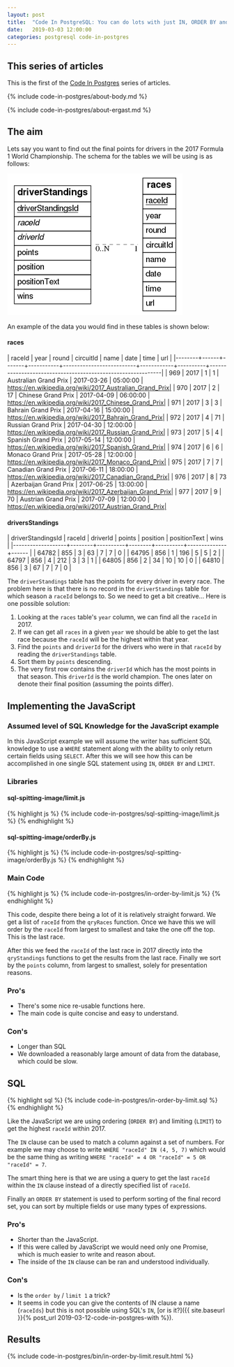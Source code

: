 ```yaml
---
layout: post
title:  "Code In PostgreSQL: You can do lots with just IN, ORDER BY and LIMIT"
date:   2019-03-03 12:00:00
categories: postgresql code-in-postgres
---
```


## This series of articles

This is the first of the [Code In Postgres](/code-in-postgres/) series of articles.

{% include code-in-postgres/about-body.md %}

{% include code-in-postgres/about-ergast.md %}

## The aim

Lets say you want to find out the final points for drivers in the 2017 Formula 1 World Championship. The schema for the tables we will be using is as follows:

![ERD Diagram](/images/2019-03-03-code-in-postgres-in-order-by-limit.erd.png)

An example of the data you would find in these tables is shown below:

#### races

| raceId | year | round | circuitId |           name           |    date    |   time   |                             url                             |
|--------+------+-------+-----------+--------------------------+------------+----------+-------------------------------------------------------------|
|    969 | 2017 |     1 |         1 | Australian Grand Prix    | 2017-03-26 | 05:00:00 | https://en.wikipedia.org/wiki/2017_Australian_Grand_Prix|
|    970 | 2017 |     2 |        17 | Chinese Grand Prix       | 2017-04-09 | 06:00:00 | https://en.wikipedia.org/wiki/2017_Chinese_Grand_Prix|
|    971 | 2017 |     3 |         3 | Bahrain Grand Prix       | 2017-04-16 | 15:00:00 | https://en.wikipedia.org/wiki/2017_Bahrain_Grand_Prix|
|    972 | 2017 |     4 |        71 | Russian Grand Prix       | 2017-04-30 | 12:00:00 | https://en.wikipedia.org/wiki/2017_Russian_Grand_Prix|
|    973 | 2017 |     5 |         4 | Spanish Grand Prix       | 2017-05-14 | 12:00:00 | https://en.wikipedia.org/wiki/2017_Spanish_Grand_Prix|
|    974 | 2017 |     6 |         6 | Monaco Grand Prix        | 2017-05-28 | 12:00:00 | https://en.wikipedia.org/wiki/2017_Monaco_Grand_Prix|
|    975 | 2017 |     7 |         7 | Canadian Grand Prix      | 2017-06-11 | 18:00:00 | https://en.wikipedia.org/wiki/2017_Canadian_Grand_Prix|
|    976 | 2017 |     8 |        73 | Azerbaijan Grand Prix    | 2017-06-25 | 13:00:00 | https://en.wikipedia.org/wiki/2017_Azerbaijan_Grand_Prix|
|    977 | 2017 |     9 |        70 | Austrian Grand Prix      | 2017-07-09 | 12:00:00 | https://en.wikipedia.org/wiki/2017_Austrian_Grand_Prix|


#### driversStandings

| driverStandingsId | raceId | driverId | points | position | positionText | wins |
|-------------------+--------+----------+--------+----------+--------------+------ |
|             64782 |    855 |        3 |     63 |        7 | 7            |    0 |
|             64795 |    856 |        1 |    196 |        5 | 5            |    2 |
|             64797 |    856 |        4 |    212 |        3 | 3            |    1 |
|             64805 |    856 |        2 |     34 |       10 | 10           |    0 |
|             64810 |    856 |        3 |     67 |        7 | 7            |    0 |

The `driverStandings` table has the points for every driver in every race. The problem here is that there is no record in the `driverStandings` table for which season a `raceId` belongs to. So we need to get a bit creative... Here is one possible solution:

 1. Looking at the `races` table's `year` column, we can find all the `raceId` in 2017.
 2. If we can get all `races` in a given `year` we should be able to get the last race because the `raceId` will be the highest within that year.
 2. Find the `points` and `driverId` for the drivers who were in that `raceId` by reading the `driverStandings` table.
 3. Sort them by `points` descending.
 4. The very first row contains the `driverId` which has the most points in that season. This `driverId` is the world champion. The ones later on denote their final position (assuming the points differ).

## Implementing the JavaScript

### Assumed level of SQL Knowledge for the JavaScript example

In this JavaScript example we will assume the writer has sufficient SQL knowledge to use a `WHERE` statement along with the ability to only return certain fields using `SELECT`. After this we will see how this can be accomplished in one single SQL statement using `IN`, `ORDER BY` and `LIMIT`.

### Libraries

#### sql-spitting-image/limit.js

{% highlight js %}
{% include code-in-postgres/sql-spitting-image/limit.js %}
{% endhighlight %}

#### sql-spitting-image/orderBy.js

{% highlight js %}
{% include code-in-postgres/sql-spitting-image/orderBy.js %}
{% endhighlight %}

### Main Code

{% highlight js %}
{% include code-in-postgres/in-order-by-limit.js %}
{% endhighlight %}

This code, despite there being a lot of it is relatively straight forward. We get a list of `raceId` from the `qryRaces` function. Once we have this we will order by the `raceId` from largest to smallest and take the one off the top. This is the last race.

After this we feed the `raceId` of the last race in 2017 directly into the `qryStandings` functions to get the results from the last race. Finally we sort by the `points` column, from largest to smallest, solely for presentation reasons.

### Pro's

 * There's some nice re-usable functions here.
 * The main code is quite concise and easy to understand.

### Con's

 * Longer than SQL
 * We downloaded a reasonably large amount of data from the database, which could be slow.

## SQL

{% highlight sql %}
{% include code-in-postgres/in-order-by-limit.sql %}
{% endhighlight %}

Like the JavaScript we are using ordering (`ORDER BY`) and limiting (`LIMIT`) to get the highest `raceId` within 2017.

The `IN` clause can be used to match a column against a set of numbers. For example we may choose to write `WHERE "raceId" IN (4, 5, 7)` which would be the same thing as writing `WHERE "raceId" = 4 OR "raceId" = 5 OR "raceId" = 7`.

The smart thing here is that we are using a query to get the last `raceId` within the `IN` clause instead of a directly specified list of `raceId`.

Finally an `ORDER BY` statement is used to perform sorting of the final record set, you can sort by multiple fields or use many types of expressions.

### Pro's

 * Shorter than the JavaScript.
 * If this were called by JavaScript we would need only one Promise, which is much easier to write and reason about.
 * The inside of the `IN` clause can be ran and understood individually.

### Con's

 * Is the `order by` / `limit 1` a trick?
 * It seems in code you can give the contents of IN clause a name (`raceIds`) but this is not possible using SQL's `IN`, [or is it?]({{ site.baseurl }}{% post_url 2019-03-12-code-in-postgres-with %}).


## Results

{% include code-in-postgres/bin/in-order-by-limit.result.html %}

<script>
(function() {
    {% include jekyll-create-sections-from-headers.js %}
    {% include code-in-postgres/create-sections-to-support.js %}
}())
</script>
<style>
    {% include code-in-postgres/compare.css %}
</style>
